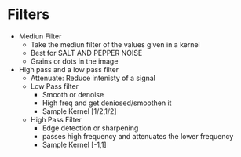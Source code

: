 # Filters 

- Mediun Filter 
	- Take the mediun filter of the values given in a kernel
	- Best for SALT AND PEPPER NOISE
	- Grains or dots in the image
- High pass and a low pass filter 
	- Attenuate: Reduce intenisty of a signal 
	- Low Pass filter 
		- Smooth or denoise 
		- High freq and get deniosed/smoothen it 
		- Sample Kernel [1/2,1/2]
	- High Pass Filter 
		- Edge detection or sharpening
		- passes high frequency and attenuates the lower frequency 
	   	- Sample Kernel [-1,1]
		
